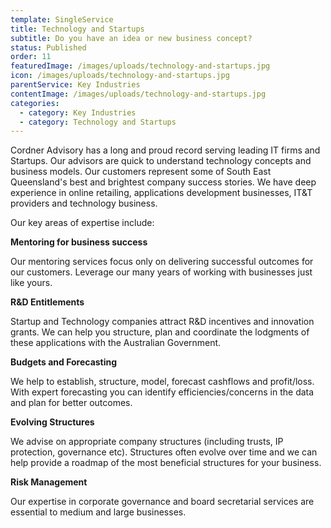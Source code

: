 ```yaml
---
template: SingleService
title: Technology and Startups
subtitle: Do you have an idea or new business concept?
status: Published
order: 11
featuredImage: /images/uploads/technology-and-startups.jpg
icon: /images/uploads/technology-and-startups.jpg
parentService: Key Industries
contentImage: /images/uploads/technology-and-startups.jpg
categories:
  - category: Key Industries
  - category: Technology and Startups
---
```


Cordner Advisory has a long and proud record serving leading IT firms and Startups.
Our advisors are quick to understand technology concepts and business models. Our customers represent some of South East Queensland's best and brightest company success stories. We have deep experience in online retailing, applications development businesses, IT&T providers and technology business.

Our key areas of expertise include:

**Mentoring for business success**

Our mentoring services focus only on delivering successful outcomes for our customers. Leverage our many years of working with businesses just like yours.

**R&D Entitlements**

Startup and Technology companies attract R&D incentives and innovation grants. We can help you structure, plan and coordinate the lodgments of these applications with the Australian Government.

**Budgets and Forecasting**

We help to establish, structure, model, forecast cashflows and profit/loss. With expert forecasting you can identify efficiencies/concerns in the data and plan for better outcomes.

**Evolving Structures**

We advise on appropriate company structures (including trusts, IP protection, governance etc). Structures often evolve over time and we can help provide a roadmap of the most beneficial structures for your business.

**Risk Management**

Our expertise in corporate governance and board secretarial services are essential to medium and large businesses.
